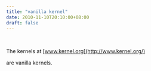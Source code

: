 ```yaml
---
title: "vanilla kernel"
date: 2010-11-10T20:10:00+08:00
draft: false
---
```


 


The kernels at [www.kernel.org](http://www.kernel.org/)
 are vanilla kernels.


